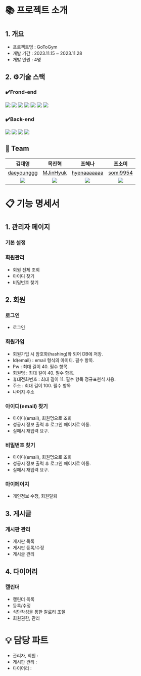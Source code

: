 # 📚 프로젝트 소개
## 1. 개요
- 프로젝트명 : GoToGym
- 개발 기간 : 2023.11.15 ~ 2023.11.28
- 개발 인원 : 4명

## 2. ⚙️기술 스택 
### ✔️Frond-end
<img src="https://img.shields.io/badge/React-61DAFB?style=for-the-badge&logo=React&logoColor=black">
<img src="https://img.shields.io/badge/Css-1572B6?style=for-the-badge&logo=Css&logoColor=white">
<img src="https://img.shields.io/badge/node.js-339933?style=for-the-badge&logo=Node.js&logoColor=white">
  <img src="https://img.shields.io/badge/bootstrap-7952B3?style=for-the-badge&logo=bootstrap&logoColor=white">
<img src="https://img.shields.io/badge/javascript-F7DF1E?style=for-the-badge&logo=javascript&logoColor=black">
<img src="https://img.shields.io/badge/html5-E34F26?style=for-the-badge&logo=html5&logoColor=white">
<img src="https://img.shields.io/badge/thymeleaf-005F0F?style=for-the-badge&logo=thymeleaf&logoColor=white">

### ✔️Back-end
 <img src="https://img.shields.io/badge/java-007396?style=for-the-badge&logo=java&logoColor=white"> 
<img src="https://img.shields.io/badge/Spring-6DB33F?style=for-the-badge&logo=Spring&logoColor=green">
<img src="https://img.shields.io/badge/Spring Boot-6DB33F?style=for-the-badge&logo=Spring Boot&logoColor=yellow">
 <img src="https://img.shields.io/badge/oracle-F80000?style=for-the-badge&logo=oracle&logoColor=white"> 

## 🦹‍ Team
|김대영|목진혁|조혜나|조소미|
|:---:|:---:|:---:|:---:|
|[daeyounggg](https://github.com/daeyounggg)|[MJinHyuk](https://github.com/MJinHyuk)|[hyenaaaaaaa](https://github.com/hyenaaaaaaa)|[somi9954](https://github.com/somi9954)|
|![](https://avatars.githubusercontent.com/u/137499608?v=4)|![](https://avatars.githubusercontent.com/u/147026593?v=4)|![](https://avatars.githubusercontent.com/u/147026641?v=4)|![](https://avatars.githubusercontent.com/u/137499604?v=4)|


# 📋 기능 명세서
## 1. 관리자 페이지
### 기본 설정

### 회원관리
- 회원 전체 조회
- 아이디 찾기
- 비밀번호 찾기

## 2. 회원
### 로그인
- 로그인
### 회원가입
- 회원가입 시 암호화(hashing)화 되어 DB에 저장.
- Id(email) : email 형식의 아이디. 필수 항목.
- Pw : 최대 길이 40. 필수 항목.
- 회원명 : 최대 길이 40. 필수 항목.
- 휴대전화번호 : 최대 길이 11. 필수 항목 정규표현식 사용.
- 주소 : 최대 길이 100. 필수 항목
- 나머지 주소

### 아이디(email) 찾기
- 아이디(email), 회원명으로 조회
- 성공시 정보 출력 후 로그인 페이지로 이동.
- 실패시 재입력 요구.

### 비밀번호 찾기
- 아이디(email), 회원명으로 조회
- 성공시 정보 출력 후 로그인 페이지로 이동.
- 실패시 재입력 요구.

### 마이페이지
- 개인정보 수정, 회원탈퇴

## 3. 게시글
### 게시판 관리
- 게시판 목록
- 게시판 등록/수정
- 게시글 관리

## 4. 다이어리
### 캘린더
- 캘린더 목록
- 등록/수정
- 식단작성을 통한 칼로리 조절
- 회원권한, 관리

# 💡 담당 파트
- 관리자, 회원 : 
- 게시판 관리 : 
- 다이어리 : 
